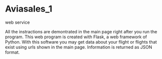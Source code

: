 # Aviasales_1
web service

All the instractions are demontrated in the main page right after you run the program. This web program is created with Flask, a web framework of Python. With this software you may get data about your flight or flights that exist using urls shown in the main page. Information is returned as JSON format.
